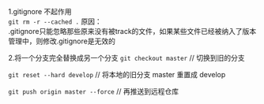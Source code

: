 1.gitignore 不起作用  
`git rm -r --cached .`
原因：  
 .gitignore只能忽略那些原来没有被track的文件，如果某些文件已经被纳入了版本管理中，则修改.gitignore是无效的


 2.将一个分支完全替换成另一个分支
`git checkout master` // 切换到旧的分支

`git reset --hard develop` // 将本地的旧分支 master 重置成 develop

`git push origin master --force` // 再推送到远程仓库